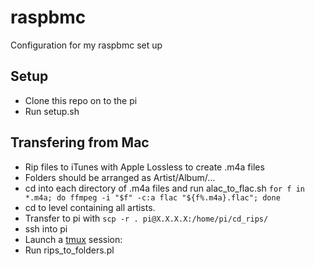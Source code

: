# raspbmc
Configuration for my raspbmc set up

## Setup

- Clone this repo on to the pi
- Run setup.sh

## Transfering from Mac

- Rip files to iTunes with Apple Lossless to create .m4a files
- Folders should be arranged as Artist/Album/...
- cd into each directory of .m4a files and run alac_to_flac.sh
    `for f in *.m4a; do ffmpeg -i "$f" -c:a flac "${f%.m4a}.flac"; done`
- cd to level containing all artists.
- Transfer to pi with `scp -r . pi@X.X.X.X:/home/pi/cd_rips/`
- ssh into pi
- Launch a [tmux](http://www.sitepoint.com/tmux-a-simple-start/) session:
- Run rips_to_folders.pl
